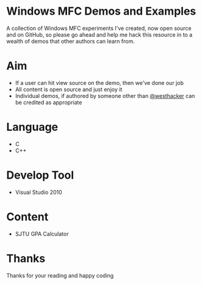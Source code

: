 # Windows MFC Demos and Examples

A collection of Windows MFC experiments I've created, now open source and on GitHub, so please go ahead and help me hack this resource in to a wealth of demos that other authors can learn from.

# Aim

* If a user can hit view source on the demo, then we've done our job
* All content is open source and just enjoy it
* Individual demos, if authored by someone other than [@westhacker](http://twitter.com) can be credited as appropriate

# Language

* C
* C++

# Develop Tool

* Visual Studio 2010

# Content

* SJTU GPA Calculator

# Thanks

Thanks for your reading and happy coding
